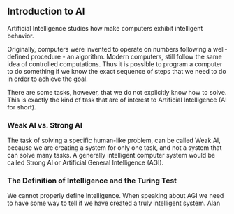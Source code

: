 ## Introduction to AI

Artificial Intelligence studies how make computers exhibit intelligent behavior.

Originally, computers were invented to operate on numbers following a well-defined procedure - an algorithm. Modern computers, still follow the same idea of controlled computations. Thus it is possible to program a computer to do something if we know the exact sequence of steps that we need to do in order to achieve the goal.

There are some tasks, however, that we do not explicitly know how to solve. This is exactly the kind of task that are of interest to Artificial Intelligence (AI for short).

### Weak AI vs. Strong AI

The task of solving a specific human-like problem, can be called Weak AI, because we are creating a system for only one task, and not a system that can solve many tasks. A generally intelligent computer system would be called Strong AI or Artificial General Intelligence (AGI).

### The Definition of Intelligence and the Turing Test

We cannot properly define Intelligence. When speaking about AGI we need to have some way to tell if we have created a truly intelligent system. Alan 